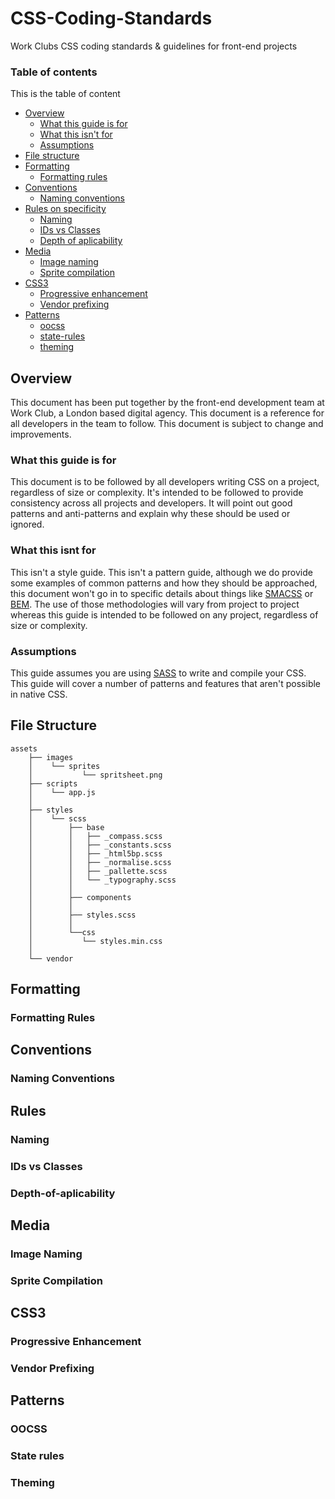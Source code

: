 CSS-Coding-Standards
====================

Work Clubs CSS coding standards &amp; guidelines for front-end projects

### Table of contents

This is the table of content

* [Overview](#overview)
    * [What this guide is for](#what-this-guide-is-for)
    * [What this isn't for](#what-this-isnt-for)
    * [Assumptions](#assumptions)
* [File structure](#file-structure)
* [Formatting](#formatting)
    * [Formatting rules](#formatting-rules)
* [Conventions](#conventions)
    * [Naming conventions](#naming-conventions)
* [Rules on specificity](#rules)
    * [Naming](#naming)
    * [IDs vs Classes](#ids-vs-classes)
    * [Depth of aplicability](#depth-of-aplicability)
* [Media](#media)
    * [Image naming](#image-naming)
    * [Sprite compilation](#sprite-compilation)
* [CSS3](#css3)
    * [Progressive enhancement](#progressive-enhancement)
    * [Vendor prefixing](#vendor-prefixing)
* [Patterns](#patterns)
    * [oocss](#oocss)
    * [state-rules](#state-rules)
    * [theming](#theming)

## Overview

This document has been put together by the front-end development team at Work Club, a London based digital agency. 
This document is a reference for all developers in the team to follow. This document is subject to change and 
improvements.
    
### What this guide is for

This document is to be followed by all developers writing CSS on a project, regardless of size or complexity. It's 
intended to be followed to provide consistency across all projects and developers. It will point out good patterns 
and anti-patterns and explain why these should be used or ignored. 

### What this isnt for

This isn't a style guide. This isn't a pattern guide, although we do provide some examples of common patterns 
and how they should be approached, this document won't go in to specific details about things like 
[SMACSS](http://www.smacss.com) or [BEM](http://bem.info/method/). The use of those methodologies will vary 
from project to project whereas this guide is intended to be followed on any project, regardless of size or 
complexity.

### Assumptions

This guide assumes you are using [SASS](http://www.sass-lang.com) to write and compile your CSS. This guide 
will cover a number of patterns and features that aren't possible in native CSS. 

## File Structure


    assets
        ├── images
        │    └── sprites
        │           └── spritsheet.png
        ├── scripts
        │    └── app.js
        │
        ├── styles
        │    └── scss
        │        ├── base
        │        │   ├── _compass.scss
        │        │   ├── _constants.scss
        │        │   ├── _html5bp.scss
        │        │   ├── _normalise.scss
        │        │   ├── _pallette.scss
        │        │   └── _typography.scss
        │        │
        │        ├── components
        │        │   
        │        ├── styles.scss
        │        │
        │        └──css
        │           └── styles.min.css
        │
        └── vendor


## Formatting

### Formatting Rules

## Conventions

### Naming Conventions
    
## Rules

### Naming

### IDs vs Classes

### Depth-of-aplicability
    
## Media

### Image Naming

### Sprite Compilation
    
## CSS3

### Progressive Enhancement

### Vendor Prefixing

## Patterns

### OOCSS

### State rules

### Theming
